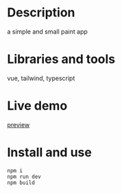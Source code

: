# Description
a simple and small paint app

# Libraries and tools
vue, tailwind, typescript

# Live demo
<a href="https://simple-paint-app.onrender.com/">preview</a>

# Install and use
```
npm i
npm run dev
npm build
```
